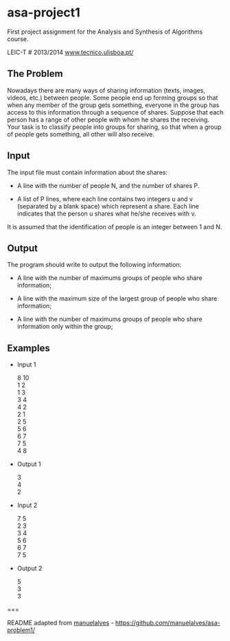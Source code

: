 asa-project1
===========

First project assignment for the Analysis and Synthesis of Algorithms course. 

LEIC-T # 2013/2014
www.tecnico.ulisboa.pt/ 

 The Problem
-
Nowadays there are many ways of sharing information (texts, images, videos, etc.) between people. Some people end up forming groups so that when any member of the group gets something, everyone in the group has access to this information through a sequence of shares.
Suppose that each person has a range of other people with whom he shares the receiving. Your task is to classify people into groups for sharing, so that when a group of people gets something, all other will also receive.

 Input
-
The input file must contain information about the shares:

  - A line with the number of people N, and the number of shares P.
  
  - A list of P lines, where each line contains two integers u and v (separated by a blank space) which represent a share. Each line indicates that the person u shares what he/she receives with v.
  
It is assumed that the identification of people is an integer between 1 and N.

 Output
-
The program should write to output the following information: 

  - A line with the number of maximums groups of people who share information; 
  
  - A line with the maximum size of the largest group of people who share information; 
  
  - A line with the number of maximums groups of people who share information only within the group;


Examples
-

- Input 1<br/>

  8 10 <br/>
  1 2 <br/>
  1 3 <br/>
  3 4 <br/>
  4 2 <br/>
  2 1 <br/>
  2 5 <br/>
  5 6 <br/>
  6 7 <br/>
  7 5 <br/>
  4 8 <br/>
  
- Output 1<br/>

  3 <br/>
  4 <br/>
  2 <br/>
  
- Input 2<br/>

  7 5 <br/>
  2 3 <br/>
  3 4 <br/>
  5 6 <br/>
  6 7 <br/>
  7 5 <br/>
  
- Output 2<br/>

  5 <br/>
  3 <br/>
  3 <br/>

===

README adapted from [manuelalves](https://github.com/manuelalves) - https://github.com/manuelalves/asa-problem1/
